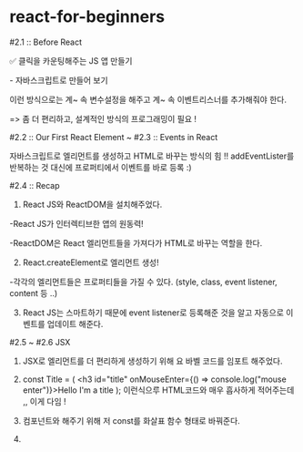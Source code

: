 # react-for-beginners
#2.1 :: Before React

✅ 클릭을 카운팅해주는 JS 앱 만들기

﻿- 자바스크립트로 만들어 보기﻿

이런 방식으로는 계~ 속 변수설정을 해주고 계~ 속 이벤트리스너를 추가해줘야 한다.

=> 좀 더 편리하고, 설계적인 방식의 프로그래밍이 필요 !


#2.2 :: Our First React Element ~ #2.3 :: Events in React

자바스크립트로 엘리먼트를 생성하고 HTML로 바꾸는 방식의 힘 !!
addEventLister를 반복하는 것 대신에 프로퍼티에서 이벤트를 바로 등록 :)


#2.4 :: Recap
1. React JS와 ReactDOM을 설치해주었다.

-React JS가 인터렉티브한 앱의 원동력!

-ReactDOM은 React 엘리먼트들을 가져다가 HTML로 바꾸는 역할을 한다.

2. React.createElement로 엘리먼트 생성!

-각각의 엘리먼트들은 프로퍼티들을 가질 수 있다. (style, class, event listener, content 등 ..)

3. React JS는 스마트하기 때문에 event listener로 등록해준 것을 알고 자동으로 이벤트를 업데이트 해준다.


#2.5 ~ #2.6 JSX
1. JSX로 엘리먼트를 더 편리하게 생성하기 위해 <script src="https://unpkg.com/@babel/standalone/babel.min.js"></script> 요 바벨 코드를 임포트 해주었다.

2. const Title = ( <h3 id="title" onMouseEnter={() => console.log("mouse enter")}>Hello I'm a title</h3>
    ); 이런식으루 HTML코드와 매우 흡사하게 적어주는데 ,, 이게 다임 !

3. 컴포넌트와 해주기 위해 저 const를 화살표 함수 형태로 바꿔준다.

4. <Title /> 이런식으로 맨앞글자는 무조건 대문자로, 해당 형태로 표기해주면 완성 ~ 🐰
